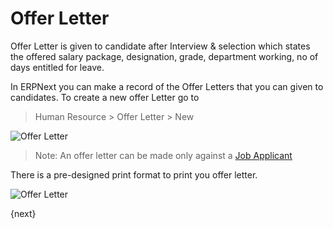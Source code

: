 # Offer Letter

Offer Letter is given to candidate after Interview & selection which states the offered salary package, 
designation, grade, department working, no of days entitled for leave.

In ERPNext you can make a record of the Offer Letters that you can given to candidates. To create a new offer Letter go to 

> Human Resource > Offer Letter > New

<img class="screenshot" alt="Offer Letter" src="{{docs_base_url}}/assets/img/human-resources/offer-letter.png">

> Note: An offer letter can be made only against a [Job Applicant](/docs/user/manual/en/human-resources/job-applicant.html)

There is a pre-designed print format to print you offer letter.

<img class="screenshot" alt="Offer Letter" src="{{docs_base_url}}/assets/img/human-resources/offer-letter-print.png">

{next}